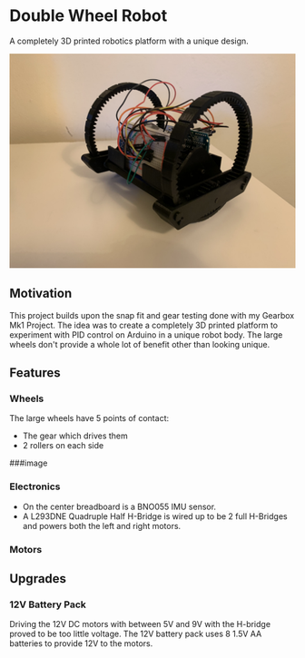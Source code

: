 # Double Wheel Robot
A completely 3D printed robotics platform with a unique design. 

![Side View V1](media/side_view.jpg)

## Motivation
This project builds upon the snap fit and gear testing done with my Gearbox Mk1 Project. 
The idea was to create a completely 3D printed platform to experiment with PID control on Arduino in a unique robot body. The large wheels don't provide a whole lot of benefit other than looking unique. 

## Features

### Wheels
The large wheels have 5 points of contact:
- The gear which drives them
- 2 rollers on each side

###image

### Electronics
- On the center breadboard is a BNO055 IMU sensor.
- A L293DNE Quadruple Half H-Bridge is wired up to be 2 full H-Bridges and powers both the left and right motors.

### Motors

## Upgrades

### 12V Battery Pack
Driving the 12V DC motors with between 5V and 9V with the H-bridge proved to be too little voltage. The 12V battery pack uses 8 1.5V AA batteries to provide 12V to the motors.